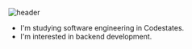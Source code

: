 ![header](https://capsule-render.vercel.app/api?type=waving&color=auto&height=100&section=header&text=Kyuhyun%20Kim&fontSize=50)

+ I'm studying software engineering in Codestates.
+ I'm interested in backend development.

